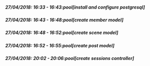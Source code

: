 
##### 27/04/2018: 16:33 - 16:43:pool[install and configure postgresql]

##### 27/04/2018: 16:43 - 16:48:pool[create member model]

##### 27/04/2018: 16:48 - 16:52:pool[create scene model]

##### 27/04/2018: 16:52 - 16:55:pool[create post model]

##### 27/04/2018: 20:02 - 20:06:pool[create sessions controller]
